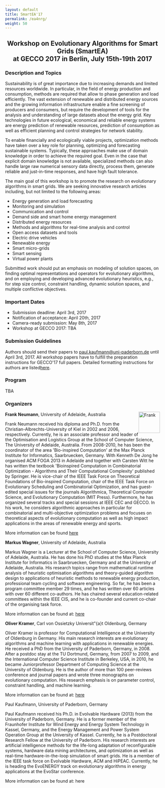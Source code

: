 ```yaml
---
layout: default
title: SmartEA'17
permalink: /ea4nrg/
weight: 50
---
```

<center>
<h2><b>Workshop on Evolutionary Algorithms for Smart Grids (SmartEA)<br>at ​GECCO 2017 in Berlin, July 15th-19th 2017</b></h2>
</center>

<h3><b>Description and Topics</b></h3>


Sustainability is of great importance due to increasing demands and limited resources worldwide. In particular, in the field of energy production and consumption, methods are required that allow to phase generation and load efficiently. The vast extension of renewable and distributed energy sources and the growing information infrastructure enable a fine screening of producers and consumers, but require the development of tools for the analysis and understanding of large datasets about the energy grid. Key technologies in future ecological, economical and reliable energy systems are energy prediction of renewable resources, prediction of consumption as well as efficient planning and control strategies for network stability.

To enable financially and ecologically viable projects, optimization methods have taken over a key role for planning, optimizing and forecasting sustainable systems. Typically, these approaches make use of domain knowledge in order to achieve the required goal. Even in the case that explicit domain knowledge is not available, specialized methods can also handle large raw numerical sensory data directly, process them, generate reliable and just-in-time responses, and have high fault tolerance.

The main goal of this workshop is to promote the research on evolutionary algorithms in smart grids. We are seeking innovative research articles including, but not limited to the following areas:

- Energy generation and load forecasting
- Monitoring and simulation 
- Communication and control
- Demand side and smart home energy management
- Distributed energy resources
- Methods and algorithms for real-time analysis and control
- Open access datasets and tools
- Electric drive vehicles
- Renewable energy
- Smart micro-grids
- Smart sensing
- Virtual power plants

Submitted work should put an emphasis on modeling of solution spaces, on finding optimal representations and operators for evolutionary algorithms, and on employing and developing advanced evolutionary heuristics, e.g., for step size control, constraint handling, dynamic solution spaces, and multiple conflictive objectives.


<h3><b>Important Dates</b></h3>

- Submission deadline: 	April 3rd, 2017
- Notification of acceptance: 	April 20th, 2017
- Camera-ready submission: 	May 8th, 2017
- Workshop at ​GECCO 2017: 	TBA

<h3><b>Submission Guidelines</b></h3>

Authors should send their papers to paul.kaufmann@uni-paderborn.de until April 3rd, 2017. All workshop papers have to fulfill the preparation instructions for GECCO'17 full papers. Detailed formatting instructions for authors are listed ​<a href="http://gecco-2017.sigevo.org/index.html/Call+for+Papers">here</a>.

<h3><b>Program</b></h3>

TBA

<h3><b>Organizers</b></h3>

<div style="float: right">
    <a href="{{ site.baseurl }}/"><img src="{{ site.baseurl }}/assets/FrankCS.jpeg" alt="Frank" height="69"></a>
</div>

​<b>Frank Neumann</b>, University of Adelaide, Australia

Frank Neumann received his diploma and Ph.D. from the Christian-Albrechts-University of Kiel in 2002 and 2006, respectively. Currently, he is an associate professor and leader of the Optimisation and Logistics Group at the School of Computer Science, The University of Adelaide, Australia. From 2008-2010, he has been the coordinator of the area 'Bio-inspired Computation' at the Max Planck Institute for Informatics, Saarbruecken, Germany. With Kenneth De Jong he organised ACM FOGA 2013 in Adelaide and together with Carsten Witt he has written the textbook 'Bioinspired Computation in Combinatorial Optimization - Algorithms and Their Computational Complexity' published by Springer. He is vice-chair of the IEEE Task Force on Theoretical Foundations of Bio-inspired Computation, chair of the IEEE Task Force on Evolutionary Scheduling and Combinatorial Optimization, and has guest-edited special issues for the journals Algorithmica, Theoretical Computer Science, and Evolutionary Computation (MIT Press). Furthermore, he has organized several tracks and special sessions at IEEE CEC and GECCO. In his work, he considers algorithmic approaches in particular for combinatorial and multi-objective optimization problems and focuses on theoretical aspects of evolutionary computation as well as high impact applications in the areas of renewable energy and sports.


More information can be found <a href ="http://cs.adelaide.edu.au/~frank">here</a>

<b>Markus Wagner</b>, University of Adelaide, Australia

Markus Wagner is a Lecturer at the School of Computer Science, University of Adelaide, Australia. He has done his PhD studies at the Max Planck
Institute for Informatics in Saarbruecken, Germany and at the University of
Adelaide, Australia. His research topics range from mathematical runtime
analysis of heuristic optimisation algorithms and theory-guided algorithm
design to applications of heuristic methods to renewable energy production,
professional team cycling and software engineering. So far, he has been a program committee member 29 times, and he has written over 60 articles with over 60 different co-authors. He has chaired several education-related committees within the IEEE CIS, and he is co-founder and current co-chair of the organising task force.

More information can be found at: <a href="http://cs.adelaide.edu.au/~markus">here</a>

<b>Oliver Kramer</b>, Carl von Ossietzky Universit\"{a}t Oldenburg, Germany

Oliver Kramer is professor for Computational Intelligence at the University of Oldenburg in Germany. His main research interests are evolutionary algorithms and machine learning with applications in renewable energies. He received a PhD from the University of Paderborn, Germany, in 2008. After a postdoc stay at the TU Dortmund, Germany, from 2007 to 2009, and the International Computer Science Institute in Berkeley, USA, in 2010, he became Juniorprofessor Department of Computing Science at the University of Oldenburg. He is the author of more than 100 peer-reviews conference and journal papers and wrote three monographs on evolutionary computation. His research emphasis is on parameter control, constraint handling, and machine learning. 

More information can be found at: <a href="http://www.ci.uni-oldenburg.de">here</a>

<a>Paul Kaufmann</a>, University of Paderborn, Germany

Paul Kaufmann received his Ph.D. in Evolvable Hardware (2013) from the University of Paderborn, Germany. He is a former member of the Fraunhofer Institute for Wind Energy and Energy System Technology in Kassel, Germany, and the Energy Management and Power System Operation Group at the University of Kassel. Currently, he is a Postdoctoral Research Fellow at the University of Paderborn. His research interests are artificial intelligence methods for the life-long adaptation of reconfigurable systems, hardware data mining architectures, and optimization as well as real-time hardware-in-the-loop simulation of smart grids. He is a member of the IEEE task force on Evolvable Hardware, ACM and HiPEAC. Currently, he is heading the EvoENERGY track on evolutionary algorithms in energy applications at the EvoStar conference.

More information can be found at: <a hre="https://sites.google.com/site/paulkaufmann/">here</a>



